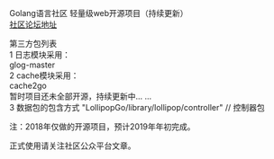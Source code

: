 Golang语言社区  轻量级web开源项目（持续更新）<br>
[社区论坛地址](http://www.Golang.LTD "悬停显示") 


第三方包列表<br>
1 日志模块采用：<br>
glog-master<br>
2 cache模块采用：<br>
cache2go<br>
暂时项目还未全部开源，持续更新中... ...<br>
3 数据包的包含方式
"LollipopGo/library/lollipop/controller" // 控制器包

注：2018年仅做的开源项目，预计2019年年初完成。

正式使用请关注社区公众平台文章。<br>

